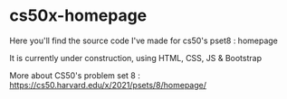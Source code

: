 # cs50x-homepage

Here you'll find the source code I've made for cs50's pset8 : homepage

It is currently under construction, using HTML, CSS, JS & Bootstrap

More about CS50's problem set 8 : https://cs50.harvard.edu/x/2021/psets/8/homepage/
